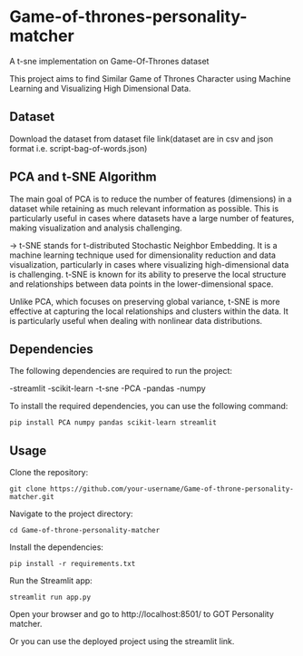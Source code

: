 # Game-of-thrones-personality-matcher
A t-sne implementation on Game-Of-Thrones dataset 

This project aims to find Similar Game of Thrones Character using Machine Learning and Visualizing High Dimensional Data.

## Dataset

Download the dataset from dataset file link(dataset are in csv and json format i.e. script-bag-of-words.json)

## PCA and t-SNE Algorithm

The main goal of PCA is to reduce the number of features (dimensions) in a dataset while retaining as much relevant information as possible. This is particularly useful in cases where datasets have a large number of features, making visualization and analysis challenging.

-> t-SNE stands for t-distributed Stochastic Neighbor Embedding. It is a machine learning technique used for dimensionality reduction and data visualization, particularly in cases where visualizing high-dimensional data is challenging. t-SNE is known for its ability to preserve the local structure and relationships between data points in the lower-dimensional space.

Unlike PCA, which focuses on preserving global variance, t-SNE is more effective at capturing the local relationships and clusters within the data. It is particularly useful when dealing with nonlinear data distributions.

## Dependencies

The following dependencies are required to run the project:

-streamlit
-scikit-learn
-t-sne
-PCA
-pandas
-numpy

To install the required dependencies, you can use the following command:

```shell
pip install PCA numpy pandas scikit-learn streamlit
```

## Usage
Clone the repository:
```shell
git clone https://github.com/your-username/Game-of-throne-personality-matcher.git
```
Navigate to the project directory:
```shell
cd Game-of-throne-personality-matcher
```
Install the dependencies:
```shell
pip install -r requirements.txt
```
Run the Streamlit app:
```shell
streamlit run app.py
```

Open your browser and go to http://localhost:8501/ to GOT Personality matcher.  

Or you can use the deployed project using the streamlit link.

